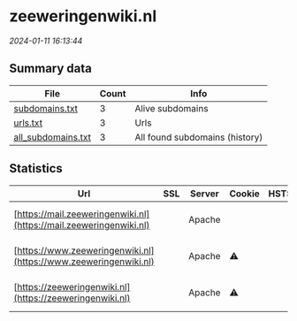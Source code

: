 # zeeweringenwiki.nl
*2024-01-11 16:13:44*
## Summary data
| File       | Count | Info |
|------------|-------|------|
|[subdomains.txt](/data/zeeweringenwiki.nl/subdomains.txt)|3|Alive subdomains|
|[urls.txt](/data/zeeweringenwiki.nl/urls.txt)|3|Urls|
|[all_subdomains.txt](/data/zeeweringenwiki.nl/all_subdomains.txt)|3|All found subdomains (history)|
## Statistics
| Url | SSL | Server | Cookie | HSTS | CSP | XFO | XXP | RP | Tech |Title |
|------------|-------|------|------|------|------|------|------|------|------|------|
|[https://mail.zeeweringenwiki.nl](https://mail.zeeweringenwiki.nl)| |Apache| | | | | |:white_check_mark: |Apache HTTP Serv...|403 Forbidden|
|[https://www.zeeweringenwiki.nl](https://www.zeeweringenwiki.nl)| |Apache|:warning: | | | | |:white_check_mark: |Apache HTTP Serv...|301 Moved Perman...|
|[https://zeeweringenwiki.nl](https://zeeweringenwiki.nl)| |Apache|:warning: | | | | |:white_check_mark: |Apache HTTP Serv...|301 Moved Perman...|